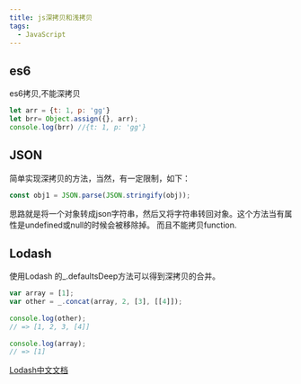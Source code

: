 ```yaml
---
title: js深拷贝和浅拷贝
tags: 
  - JavaScript
---
```


## es6
es6拷贝,不能深拷贝
```javascript
let arr = {t: 1, p: 'gg'}
let brr= Object.assign({}, arr);
console.log(brr) //{t: 1, p: 'gg'}
```
## JSON
简单实现深拷贝的方法，当然，有一定限制，如下：
```javascript
const obj1 = JSON.parse(JSON.stringify(obj));
```
思路就是将一个对象转成json字符串，然后又将字符串转回对象。这个方法当有属性是undefined或null的时候会被移除掉。
而且不能拷贝function.

## Lodash
使用Lodash 的_.defaultsDeep方法可以得到深拷贝的合并。
```javascript
var array = [1];
var other = _.concat(array, 2, [3], [[4]]);
 
console.log(other);
// => [1, 2, 3, [4]]
 
console.log(array);
// => [1]
```
[Lodash中文文档](http://www.css88.com/doc/lodash)
